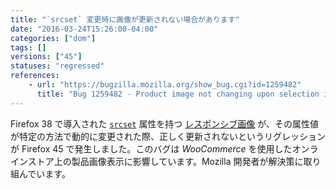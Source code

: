 ```yaml
---
title: "`srcset` 変更時に画像が更新されない場合があります"
date: "2016-03-24T15:26:00-04:00"
categories: ["dom"]
tags: []
versions: ["45"]
statuses: "regressed"
references:
    - url: "https://bugzilla.mozilla.org/show_bug.cgi?id=1259482"
      title: "Bug 1259482 - Product image not changing upon selection in Woocommerce/Wordpress"
---
```

Firefox 38 で導入された [`srcset`](https://developer.mozilla.org/ja/docs/Web/HTML/Element/img#attr-srcset) 属性を持つ [レスポンシブ画像](https://developer.mozilla.org/ja/Learn/HTML/Multimedia_and_embedding/Responsive_images) が、その属性値が特定の方法で動的に変更された際、正しく更新されないというリグレッションが Firefox 45 で発生しました。このバグは *WooCommerce* を使用したオンラインストア上の製品画像表示に影響しています。Mozilla 開発者が解決策に取り組んでいます。
